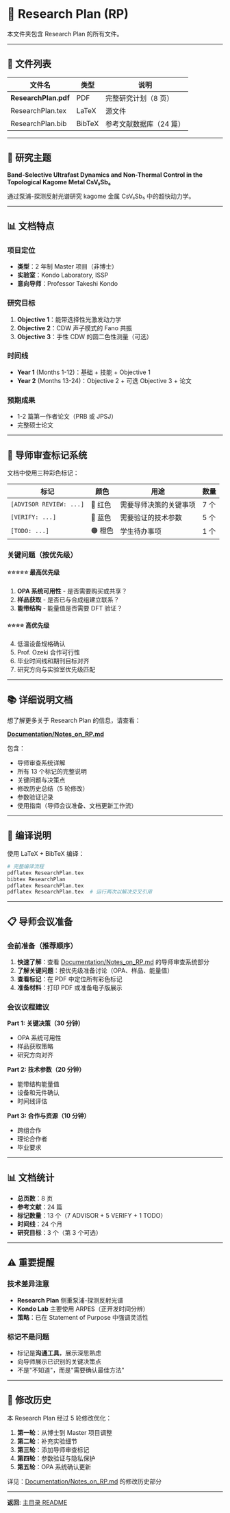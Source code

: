 # 🔬 Research Plan (RP)

本文件夹包含 Research Plan 的所有文件。

---

## 📄 文件列表

| 文件名 | 类型 | 说明 |
|--------|------|------|
| **ResearchPlan.pdf** | PDF | 完整研究计划（8 页） |
| ResearchPlan.tex | LaTeX | 源文件 |
| ResearchPlan.bib | BibTeX | 参考文献数据库（24 篇） |

---

## 🎯 研究主题

**Band-Selective Ultrafast Dynamics and Non-Thermal Control in the Topological Kagome Metal CsV₃Sb₅**

通过泵浦-探测反射光谱研究 kagome 金属 CsV₃Sb₅ 中的超快动力学。

---

## 📊 文档特点

### 项目定位
- **类型**：2 年制 Master 项目（非博士）
- **实验室**：Kondo Laboratory, ISSP
- **意向导师**：Professor Takeshi Kondo

### 研究目标
1. **Objective 1**：能带选择性光激发动力学
2. **Objective 2**：CDW 声子模式的 Fano 共振
3. **Objective 3**：手性 CDW 的圆二色性测量（可选）

### 时间线
- **Year 1** (Months 1-12)：基础 + 技能 + Objective 1
- **Year 2** (Months 13-24)：Objective 2 + 可选 Objective 3 + 论文

### 预期成果
- 1-2 篇第一作者论文（PRB 或 JPSJ）
- 完整硕士论文

---

## 🎨 导师审查标记系统

文档中使用三种彩色标记：

| 标记 | 颜色 | 用途 | 数量 |
|------|------|------|------|
| `[ADVISOR REVIEW: ...]` | 🔴 红色 | 需要导师决策的关键事项 | 7 个 |
| `[VERIFY: ...]` | 🔵 蓝色 | 需要验证的技术参数 | 5 个 |
| `[TODO: ...]` | 🟠 橙色 | 学生待办事项 | 1 个 |

### 关键问题（按优先级）

#### ⭐⭐⭐⭐⭐ 最高优先级
1. **OPA 系统可用性** - 是否需要购买或共享？
2. **样品获取** - 是否已与合成组建立联系？
3. **能带结构** - 能量值是否需要 DFT 验证？

#### ⭐⭐⭐⭐ 高优先级
4. 低温设备规格确认
5. Prof. Ozeki 合作可行性
6. 毕业时间线和期刊目标对齐
7. 研究方向与实验室优先级匹配

---

## 📚 详细说明文档

想了解更多关于 Research Plan 的信息，请查看：

**[Documentation/Notes_on_RP.md](../Documentation/Notes_on_RP.md)**

包含：
- 导师审查系统详解
- 所有 13 个标记的完整说明
- 关键问题与决策点
- 修改历史总结（5 轮修改）
- 参数验证记录
- 使用指南（导师会议准备、文档更新工作流）

---

## 🔧 编译说明

使用 LaTeX + BibTeX 编译：

```bash
# 完整编译流程
pdflatex ResearchPlan.tex
bibtex ResearchPlan
pdflatex ResearchPlan.tex
pdflatex ResearchPlan.tex  # 运行两次以解决交叉引用
```

---

## 📋 导师会议准备

### 会前准备（推荐顺序）

1. **快速了解**：查看 [Documentation/Notes_on_RP.md](../Documentation/Notes_on_RP.md) 的导师审查系统部分
2. **了解关键问题**：按优先级准备讨论（OPA、样品、能量值）
3. **查看标记**：在 PDF 中定位所有彩色标记
4. **准备材料**：打印 PDF 或准备电子版展示

### 会议议程建议

**Part 1: 关键决策（30 分钟）**
- OPA 系统可用性
- 样品获取策略
- 研究方向对齐

**Part 2: 技术参数（20 分钟）**
- 能带结构能量值
- 设备和元件确认
- 时间线评估

**Part 3: 合作与资源（10 分钟）**
- 跨组合作
- 理论合作者
- 毕业要求

---

## 📊 文档统计

- **总页数**：8 页
- **参考文献**：24 篇
- **标记数量**：13 个（7 ADVISOR + 5 VERIFY + 1 TODO）
- **时间线**：24 个月
- **研究目标**：3 个（第 3 个可选）

---

## ⚠️ 重要提醒

### 技术差异注意
- **Research Plan** 侧重泵浦-探测反射光谱
- **Kondo Lab** 主要使用 ARPES（正开发时间分辨）
- **策略**：已在 Statement of Purpose 中强调灵活性

### 标记不是问题
- 标记是**沟通工具**，展示深思熟虑
- 向导师展示已识别的关键决策点
- 不是"不知道"，而是"需要确认最佳方法"

---

## 🔄 修改历史

本 Research Plan 经过 5 轮修改优化：

1. **第一轮**：从博士到 Master 项目调整
2. **第二轮**：补充实验细节
3. **第三轮**：添加导师审查标记
4. **第四轮**：参数验证与隐私保护
5. **第五轮**：OPA 系统确认更新

详见：[Documentation/Notes_on_RP.md](../Documentation/Notes_on_RP.md) 的修改历史部分

---

**返回**: [主目录 README](../README.md)

